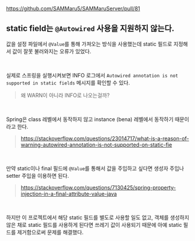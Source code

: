 https://github.com/SAMMaru5/SAMMaruServer/pull/81

## static field는 `@Autowired` 사용을 지원하지 않는다.

값을 설정 파일에서 `@Value`를 통해 가져오는 방식을 사용했는데 static 필드로 지정해서 값이 잘못 불러와지는 오류가 있었다.

<br>

실제로 스프링을 실행시켜보면 INFO 로그에서 `Autowired annotation is not supported in static fields` 메시지를 확인할 수 있다.

> 왜 WARN이 아니라 INFO로 나오는걸까?

<br>

Spring은 class 레벨에서 동작하지 않고 instance (bena) 레벨에서 동작하기 때문이라고 한다.

> https://stackoverflow.com/questions/23014717/what-is-a-reason-of-warning-autowired-annotation-is-not-supported-on-static-fie

<br>

만약 static이나 final 필드에 `@Value`를 통해서 값을 주입하고 싶다면 생성자 주입나 setter 주입을 이용하면 된다.

> https://stackoverflow.com/questions/7130425/spring-property-injection-in-a-final-attribute-value-java

<br>

하지만 이 프로젝트에서 해당 static 필드를 별도로 사용할 일도 없고, 객체를 생성하지 않은 채로 static 필드를 사용하게 된다면 쓰레기 값이 사용되기 때문에 아예 static 필드를 제거함으로써 문제를 해결했다.

